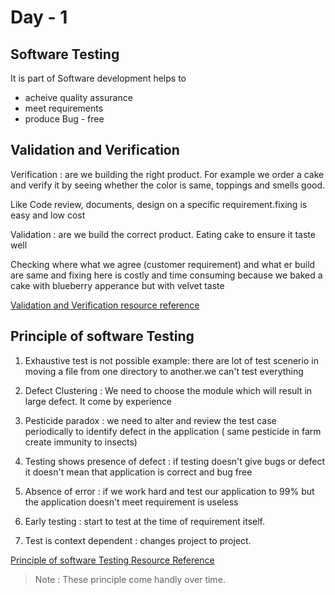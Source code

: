 # Day - 1

## Software Testing
It is part of Software development helps to 
- acheive quality assurance
- meet requirements
- produce Bug - free

## Validation and Verification

Verification : are we building the right product. For example we order a cake and verify it by seeing whether the color is same, toppings and smells good.

Like Code review, documents, design on a specific requirement.fixing is easy and low cost

Validation : are we build the correct product. Eating cake to ensure it taste well

Checking where what we agree (customer requirement) and what er build are same and fixing here is costly and time consuming because we baked a cake with blueberry apperance but with velvet taste

[Validation and Verification resource reference](https://artoftesting.com/verification-and-validation)

## Principle of software Testing

1. Exhaustive test is not possible example: there are lot of test scenerio in moving a file from one directory to another.we can't test everything

1. Defect Clustering : We need to choose the module which will result in large defect. It come by experience

1. Pesticide paradox : we need to alter and review the test case periodically to identify defect in the application ( same pesticide in farm create immunity to insects)

1. Testing shows presence of defect : if testing doesn't give bugs or defect it doesn't mean that application is correct and bug free

1. Absence of error : if we work hard and test our application to 99% but the application doesn't meet requirement is useless

1. Early testing : start to test at the time of requirement itself.

1. Test is context dependent : changes project to project.

[Principle of software Testing Resource Reference](https://www.guru99.com/software-testing-seven-principles.html)

> Note : These principle come handly over time.
